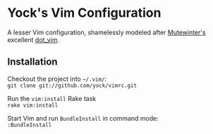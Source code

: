 Yock's Vim Configuration
========================

A lesser Vim configuration, shamelessly modeled after [Mutewinter's](http://twitter.com/mutewinter) excellent [dot_vim](https://github.com/mutewinter/dot_vim).

Installation
------------

Checkout the project into `~/.vim/`:<br />
`git clone git://github.com/yock/vimrc.git`

Run the `vim:install` Rake task<br />
`rake vim:install`

Start Vim and run `BundleInstall` in command mode:<br />
`:BundleInstall`
